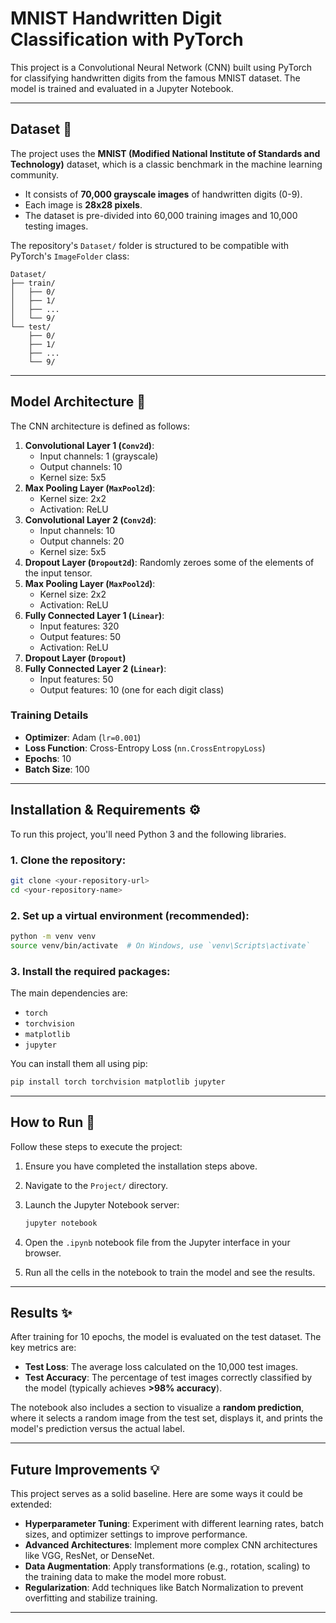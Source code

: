 # MNIST Handwritten Digit Classification with PyTorch

This project is a Convolutional Neural Network (CNN) built using PyTorch for classifying handwritten digits from the famous MNIST dataset. The model is trained and evaluated in a Jupyter Notebook.

---

## Dataset 📖

The project uses the **MNIST (Modified National Institute of Standards and Technology)** dataset, which is a classic benchmark in the machine learning community.

* It consists of **70,000 grayscale images** of handwritten digits (0-9).
* Each image is **28x28 pixels**.
* The dataset is pre-divided into 60,000 training images and 10,000 testing images.

The repository's `Dataset/` folder is structured to be compatible with PyTorch's `ImageFolder` class:

```
Dataset/
├── train/
│   ├── 0/
│   ├── 1/
│   ├── ...
│   └── 9/
└── test/
    ├── 0/
    ├── 1/
    ├── ...
    └── 9/
```

---

## Model Architecture 🧠

The CNN architecture is defined as follows:

1.  **Convolutional Layer 1 (`Conv2d`)**:
    * Input channels: 1 (grayscale)
    * Output channels: 10
    * Kernel size: 5x5
2.  **Max Pooling Layer (`MaxPool2d`)**:
    * Kernel size: 2x2
    * Activation: ReLU
3.  **Convolutional Layer 2 (`Conv2d`)**:
    * Input channels: 10
    * Output channels: 20
    * Kernel size: 5x5
4.  **Dropout Layer (`Dropout2d`)**: Randomly zeroes some of the elements of the input tensor.
5.  **Max Pooling Layer (`MaxPool2d`)**:
    * Kernel size: 2x2
    * Activation: ReLU
6.  **Fully Connected Layer 1 (`Linear`)**:
    * Input features: 320
    * Output features: 50
    * Activation: ReLU
7.  **Dropout Layer (`Dropout`)**
8.  **Fully Connected Layer 2 (`Linear`)**:
    * Input features: 50
    * Output features: 10 (one for each digit class)

### Training Details

* **Optimizer**: Adam (`lr=0.001`)
* **Loss Function**: Cross-Entropy Loss (`nn.CrossEntropyLoss`)
* **Epochs**: 10
* **Batch Size**: 100

---

## Installation & Requirements ⚙️

To run this project, you'll need Python 3 and the following libraries.

### 1. Clone the repository:

```bash
git clone <your-repository-url>
cd <your-repository-name>
```

### 2. Set up a virtual environment (recommended):

```bash
python -m venv venv
source venv/bin/activate  # On Windows, use `venv\Scripts\activate`
```

### 3. Install the required packages:

The main dependencies are:
* `torch`
* `torchvision`
* `matplotlib`
* `jupyter`

You can install them all using pip:

```bash
pip install torch torchvision matplotlib jupyter
```

---

## How to Run 🚀

Follow these steps to execute the project:

1.  Ensure you have completed the installation steps above.
2.  Navigate to the `Project/` directory.
3.  Launch the Jupyter Notebook server:

    ```bash
    jupyter notebook
    ```

4.  Open the `.ipynb` notebook file from the Jupyter interface in your browser.
5.  Run all the cells in the notebook to train the model and see the results.

---

## Results ✨

After training for 10 epochs, the model is evaluated on the test dataset. The key metrics are:

* **Test Loss**: The average loss calculated on the 10,000 test images.
* **Test Accuracy**: The percentage of test images correctly classified by the model (typically achieves **>98% accuracy**).

The notebook also includes a section to visualize a **random prediction**, where it selects a random image from the test set, displays it, and prints the model's prediction versus the actual label.



---

## Future Improvements 💡

This project serves as a solid baseline. Here are some ways it could be extended:

* **Hyperparameter Tuning**: Experiment with different learning rates, batch sizes, and optimizer settings to improve performance.
* **Advanced Architectures**: Implement more complex CNN architectures like VGG, ResNet, or DenseNet.
* **Data Augmentation**: Apply transformations (e.g., rotation, scaling) to the training data to make the model more robust.
* **Regularization**: Add techniques like Batch Normalization to prevent overfitting and stabilize training.

---
